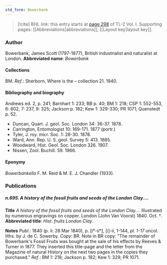 ```yaml
---
std_form: Bowerbank
---
```


> [!cite] BHL link: this entry starts at [page 298](https://www.biodiversitylibrary.org/page/33120429) of TL-2 Vol. I.
> Supporting pages: [[Abbreviations|abbreviations]], [[Layout key|layout key]].

### Author

Bowerbank, James Scott (1797-1877), British industrialist and naturalist at London. 
**Abbreviated name**: *Bowerbank*

#### Collections

BM.
*Ref*.: Sherborn, Where is the – collection 21. 1940.

#### Bibliography and biography

Andrews ed. 2, p. 241; Barnhart 1: 233; BB p. 40; BM 1: 218; CSP 1: 552-553, 6: 602, 7: 237, 9: 325; Jackson p. 182; Kew 1: 329-330; PR 1071; Quenstedt p. 52.
- Duncan, Quart. J. geol. Soc. London 34: 36-37. 1878.
- Carrington, Entomologist 10: 169-171. 1877 (portr.)
- Tyler, J. roy. micr. Soc. 1: 28-30. 1878.
- Ward, Ann. Rep. U. S. geol. Survey 5: 413. 1885.
- Woodward, Hist. Geol. Soc. London 326. 1907.
- Nissen, Zool. Buchill. 59. 1966.

#### Eponymy

*Bowerbankella* F. M. Reid & M. E. J. Chandler (1933).

### Publications

##### n.695. A history of the fossil fruits and seeds of the London Clay....

**Title**
*A history of the fossil fruits and seeds of the London Clay....* Illustrated by numerous engravings on copper. London (John Van Voorst) 1840. Oct. †.
**Abbreviated title**: *Hist. fruits London Clay*.

**Notes**
*Publ*.: 1840 (p. ii: 28 Mar 1840), p. \[i\*-ii\*\], \[i\]-ii, 1-144, *pl. 1-17* uncol. liths. by J. de C. Sowerby. *Copy*: BR. Note in BR copy: "The remainder of Bowerbank's Fossil Fruits was bought at the sale of his effects by Reeves & Turner in 1877. They inserted this title-page and the letter from the Magazine of natural History on the next two pages in the copies they purchased."
*Ref*.: BM 1: 218; Jackson p. 182; Kew 1: 329; PR 1071.

